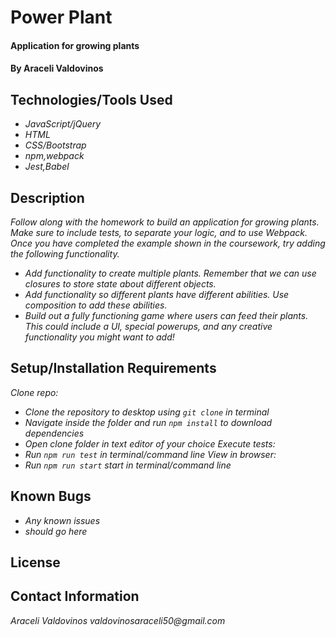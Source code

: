# Power Plant

#### Application for growing plants

#### By Araceli Valdovinos

## Technologies/Tools Used

* _JavaScript/jQuery_
* _HTML_
* _CSS/Bootstrap_
* _npm,webpack_
* _Jest,Babel_

## Description
_Follow along with the homework to build an application for growing plants. Make sure to include tests, to separate your logic, and to use Webpack. Once you have completed the example shown in the coursework, try adding the following functionality._

* _Add functionality to create multiple plants. Remember that we can use closures to store state about different objects._
* _Add functionality so different plants have different abilities. Use composition to add these abilities._
* _Build out a fully functioning game where users can feed their plants. This could include a UI, special powerups, and any creative functionality you might want to add!_

## Setup/Installation Requirements

_Clone repo:_
* _Clone the repository to desktop using `git clone` in terminal_
* _Navigate inside the folder and run `npm install` to download dependencies_
* _Open clone folder in text editor of your choice_
_Execute tests:_
* _Run `npm run test` in terminal/command line_
_View in browser:_
* _Run `npm run start` start in terminal/command line_

## Known Bugs

* _Any known issues_
* _should go here_

## License

## Contact Information
_Araceli Valdovinos valdovinosaraceli50@gmail.com_